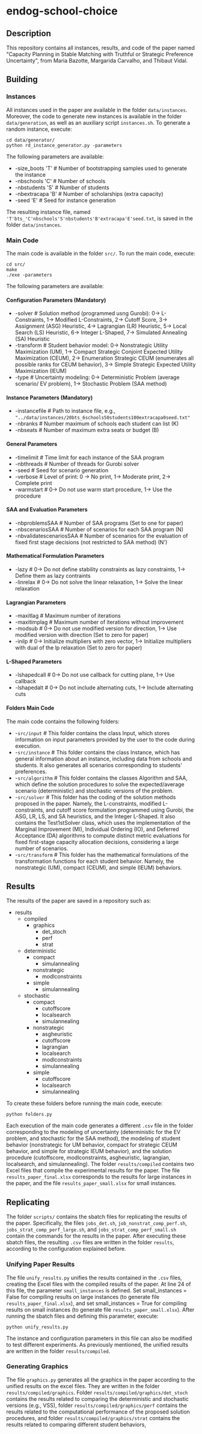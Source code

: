 # endog-school-choice

## Description

This repository contains all instances, results, and code of the paper named "Capacity Planning in Stable Matching with Truthful
or Strategic Preference Uncertainty", from Maria Bazotte, Margarida Carvalho, and Thibaut Vidal.

## Building

### Instances

All instances used in the paper are available in the folder `data/instances`. Moreover, the code to generate new instances is available in the folder `data/generation`, as well as an auxiliary script `instances.sh`. To generate a random instance, execute:
```
cd data/generator/
python rd_instance_generator.py -parameters
```

The following parameters are available:
- -size_boots  'T'  # Number of bootstrapping samples used to generate the instance
- -nbschools   'C'  # Number of schools
- -nbstudents  'S'  # Number of students
- -nbextracapa 'B'  # Number of scholarships (extra capacity)
- -seed        'E'  # Seed for instance generation

The resulting instance file, named `'T'bts_'C'nbschools'S'nbstudents'B'extracapa'E'seed.txt`, is saved in the folder `data/instances`.

### Main Code

The main code is available in the folder `src/`. To run the main code, execute:
```
cd src/
make
./exe -parameters
``` 
The following parameters are available:

#### Configuration Parameters (Mandatory)
- -solver            # Solution method (programmed usng Gurobi): 0-> L-Constraints, 1-> Modified L-Constraints, 2-> Cutoff Score, 3-> Assignment (ASG) Heuristic, 4-> Lagrangian (LR) Heuristic, 5-> Local Search (LS) Heuristic, 6-> Integer L-Shaped, 7-> Simulated Annealing (SA) Heuristic
- -transform         # Student behavior model: 0-> Nonstrategic Utility Maximization (UM), 1-> Compact Strategic Conjoint Expected Utility Maximization (CEUM), 2-> Enumeration Strategic CEUM (enumerates all possible ranks for CEUM behavior), 3-> Simple Strategic Expected Utility Maximization (IEUM)
- -type              # Uncertainty modeling: 0-> Deterministic Problem (average scenario/ EV problem), 1-> Stochastic Problem (SAA method)

#### Instance Parameters (Mandatory)
- -instancefile      # Path to instance file, e.g., `"../data/instances/20bts_6schools50students100extracapa0seed.txt"`
- -nbranks           # Number maximum of schools each student can list (K)
- -nbseats           # Number of maximum extra seats or budget (B)

#### General Parameters
- -timelimit         # Time limit for each instance of the SAA program
- -nbthreads         # Number of threads for Gurobi solver 
- -seed              # Seed for scenario generation
- -verbose           # Level of print: 0 -> No print, 1-> Moderate print, 2-> Complete print
- -warmstart         # 0-> Do not use warm start procedure, 1-> Use the procedure

#### SAA and Evaluation Parameters
- -nbproblemsSAA            # Number of SAA programs (Set to one for paper)
- -nbscenariosSAA           # Number of scenarios for each SAA program (N)
- -nbvalidatescenariosSAA   # Number of scenarios for the evaluation of fixed first stage decisions (not restricted to SAA method) (N')

#### Mathematical Formulation Parameters
- -lazy               # 0-> Do not define  stability constraints as lazy constraints, 1-> Define them as lazy contraints
- -linrelax           # 0-> Do not solve the linear relaxation, 1-> Solve the linear relaxation

#### Lagrangian Parameters
- -maxitlag            # Maximum number of iterations 
- -maxitimplag         # Maximum number of iterations without improvement
- -modsub              # 0-> Do not use modified version for direction, 1-> Use modified version with direction (Set to zero for paper)
- -inilp               # 0-> Initialize multipliers with zero vector, 1-> Initialize multipliers with dual of the lp relaxation (Set to zero for paper)

#### L-Shaped Parameters
- -lshapedcall         # 0-> Do not use callback for cutting plane, 1-> Use callback
- -lshapedalt          # 0-> Do not include alternating cuts, 1-> Include alternating cuts

#### Folders Main Code

The main code contains the following folders:

- -`src/input`     # This folder contains the class Input, which stores information on input parameters provided by the user to the code during execution.
- -`src/instance`  # This folder contains the class Instance, which has general information about an instance, including data from schools and students. It also generates all scenarios corresponding to students' preferences. 
- -`src/algorithm` # This folder contains the classes Algorithm and SAA, which define the solution procedures to solve the expected/average scenario (deterministic) and stochastic versions of the problem.
- -`src/solver`    # This folder has the coding of the solution methods proposed in the paper. Namely, the L-constraints, modified L-constraints, and cutoff score formulation programmed using Gurobi, the ASG, LR, LS, and SA heuristics, and the Integer L-Shaped. It also contains the Test1stSolver class, which uses the implementation of the Marginal Improvement (MI), Individual Ordering (IO), and Deferred Acceptance (DA) algorithms to compute distinct metric evaluations for fixed first-stage capacity allocation decisions, considering a large number of scenarios.
- -`src/transform` # This folder has the mathematical formulations of the transformation functions for each student behavior. Namely, the nonstrategic (UM), compact (CEUM), and simple (IEUM) behaviors.

## Results

The results of the paper are saved in a repository such as: 

- results
    - compiled 
        - graphics
            - det_stoch
            - perf
            - strat
    - deterministic 
        - compact
            - simulannealing
        - nonstrategic
            - modlconstraints
        - simple 
            - simulannealing
    - stochastic 
        - compact
            - cutoffscore
            - localsearch
            - simulannealing
        - nonstrategic
            - asgheuristic
            - cutoffscore
            - lagrangian
            - localsearch
            - modlconstraints
            - simulannealing
        - simple 
            - cutoffscore
            - localsearch
            - simulannealing

To create these folders before running the main code, execute: 
```
python folders.py
```

Each execution of the main code generates a different `.csv` file in the folder corresponding to the modeling of uncertainty (deterministic for the EV problem, and stochastic for the SAA method), the modeling of student behavior (nonstrategic for UM behavior, compact for strategic CEUM behavior, and simple for strategic IEUM behavior), and the solution procedure (cutoffscore, modlconstraints, asgheuristic, lagrangian, localsearch, and simulannealing). The folder `results/compiled` contains two Excel files that compile the experimental results for the paper. The file `results_paper_final.xlsx` corresponds to the results for large instances in the paper, and the file `results_paper_small.xlsx` for small instances.

## Replicating

The folder `scripts/` contains the sbatch files for replicating the results of the paper. Specifically, the files `jobs_det.sh`, `job_nonstrat_comp_perf.sh`, `jobs_strat_comp_perf_large.sh`, and `jobs_strat_comp_perf_small.sh` contain the commands for the results in the paper. After executing these sbatch files, the resulting `.csv` files are written in the folder `results`, according to the configuration explained before.
        
### Unifying Paper Results

The file `unify_results.py` unifies the results contained in the `.csv` files, creating the Excel files with the compiled results of the paper. At line 24 of this file, the parameter `small_instances` is defined. Set small_instances = False for compiling results on large instances (to generate file `results_paper_final.xlsx`), and set small_instances = True for compiling results on small instances (to generate file `results_paper_small.xlsx`). After running the sbatch files and defining this parameter, execute:
```
python unify_results.py
```
The instance and configuration parameters in this file can also be modified to test different experiments. As previously mentioned, the unified results are written in the folder `results/compiled`.

### Generating Graphics

The file `graphics.py` generates all the graphics in the paper according to the unified results on the excel files. They are written in the folder `results/compiled/graphics`. Folder `results/compiled/graphics/det_stoch` contains the results related to comparing the deterministic and stochastic versions (e.g., VSS), folder `results/compiled/graphics/perf` contains the results related to the computational performance of the proposed solution procedures, and folder `results/compiled/graphics/strat` contains the results related to comparing different student behaviors,
